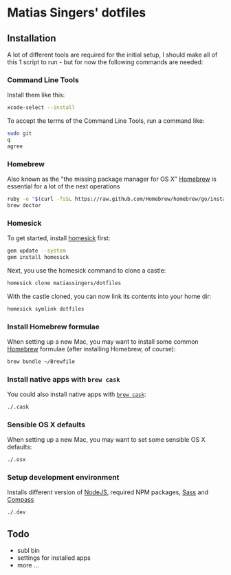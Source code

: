 # Matias Singers' dotfiles

## Installation
A lot of different tools are required for the initial setup, I should make all of this 1 script to run - but for now the following commands are needed:

### Command Line Tools
Install them like this:
```bash
xcode-select --install
```

To accept the terms of the Command Line Tools, run a command like:
```bash
sudo git
q
agree
```

### Homebrew
Also known as the "the missing package manager for OS X" [Homebrew](http://brew.sh/) is essential for a lot of the next operations
```bash
ruby -e "$(curl -fsSL https://raw.github.com/Homebrew/homebrew/go/install)"
brew doctor
```

### Homesick
To get started, install [homesick](https://github.com/technicalpickles/homesick) first:
```bash
gem update --system
gem install homesick
```

Next, you use the homesick command to clone a castle:
```bash
homesick clone matiassingers/dotfiles
```

With the castle cloned, you can now link its contents into your home dir:
```bash
homesick symlink dotfiles
```

### Install Homebrew formulae

When setting up a new Mac, you may want to install some common [Homebrew](http://brew.sh/) formulae (after installing Homebrew, of course):

```bash
brew bundle ~/Brewfile
```

### Install native apps with `brew cask`

You could also install native apps with [`brew cask`](https://github.com/phinze/homebrew-cask):

```bash
./.cask
```

### Sensible OS X defaults

When setting up a new Mac, you may want to set some sensible OS X defaults:

```bash
./.osx
```

### Setup development environment
Installs different version of [NodeJS](http://nodejs.org/), required NPM packages, [Sass](http://sass-lang.com/) and [Compass](http://compass-style.org/)

```bash
./.dev
```

## Todo
- subl bin
- settings for installed apps
- more ...
